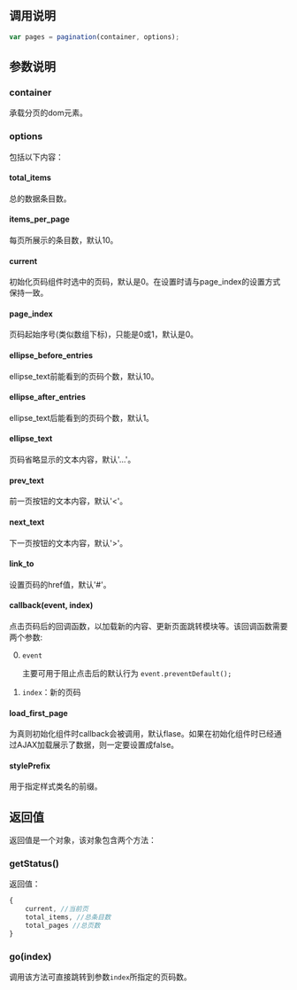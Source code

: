 ## 调用说明

```js
var pages = pagination(container, options);
```

## 参数说明

### container

承载分页的dom元素。

### options

包括以下内容：

#### total_items

总的数据条目数。

#### items_per_page

每页所展示的条目数，默认10。

#### current

初始化页码组件时选中的页码，默认是0。在设置时请与page_index的设置方式保持一致。

#### page_index

页码起始序号(类似数组下标)，只能是0或1，默认是0。

#### ellipse_before_entries

ellipse_text前能看到的页码个数，默认10。

#### ellipse_after_entries

ellipse_text后能看到的页码个数，默认1。

#### ellipse_text

页码省略显示的文本内容，默认'...'。

#### prev_text

前一页按钮的文本内容，默认'&lt;'。

#### next_text

下一页按钮的文本内容，默认'&gt;'。

#### link_to

设置页码的href值，默认'#'。

#### callback(event, index)

点击页码后的回调函数，以加载新的内容、更新页面跳转模块等。该回调函数需要两个参数:

0. `event`
    
    主要可用于阻止点击后的默认行为 `event.preventDefault();`

0. `index`：新的页码

#### load_first_page

为真则初始化组件时callback会被调用，默认flase。如果在初始化组件时已经通过AJAX加载展示了数据，则一定要设置成false。

#### stylePrefix

用于指定样式类名的前缀。

## 返回值

返回值是一个对象，该对象包含两个方法：

### getStatus()

返回值：    
```js
{
    current, //当前页
    total_items, //总条目数
    total_pages //总页数
}
```

### go(index)

调用该方法可直接跳转到参数`index`所指定的页码数。
